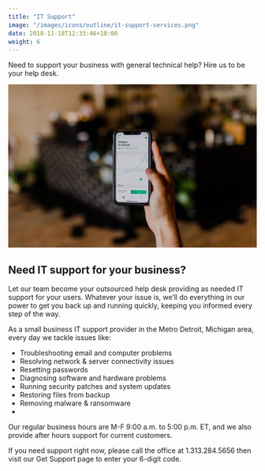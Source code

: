 ```yaml
---
title: "IT Support"
image: "/images/icons/outline/it-support-services.png"
date: 2018-11-18T12:33:46+10:00
weight: 6
---
```


Need to support your business with general technical help? Hire us to be your help desk.

![Accounting Services](/images/austin-distel-nGc5RT2HmF0-unsplash.jpg)

## Need IT support for your business?

Let our team become your outsourced help desk providing as needed IT support for your users. Whatever your issue is, we’ll do everything in our power to get you back up and running quickly, keeping you informed every step of the way. 

As a small business IT support provider in the Metro Detroit, Michigan area, every day we tackle issues like:

* Troubleshooting email and computer problems
* Resolving network & server connectivity issues
* Resetting passwords
* Diagnosing software and hardware problems
* Running security patches and system updates
* Restoring files from backup
* Removing malware & ransomware
* 
Our regular business hours are M-F 9:00 a.m. to 5:00 p.m. ET, and we also provide after hours support for current customers.

If you need support right now, please call the office at 1.313.284.5656 then visit our Get Support page to enter your 6-digit code.